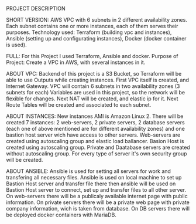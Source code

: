 PROJECT DESCRIPTION

SHORT VERSION:
AWS VPC with 6 subnets in 2 different availability zones.
Each subnet contains one or more instances,
each of them serves their purposes.
Technology used: Terraform (building vpc and instances),
Ansible (setting up and configurating instances), Docker (docker container is used).

FULL:
For this Project I used Terraform, Ansible and docker.
Purpose of Project: Create a VPC in AWS, with several instances in it.

ABOUT VPC: 
Backend of this project is a S3 Bucket, so Terraform will be able to use Outputs while creating instances.
First VPC itself is created, and Internet Gateway.
VPC will contain 6 subnets in two availability zones (3 subnets for each)
Variables are used in this project, so the network will be flexible for changes.
Next NAT will be created, and elastic ip for it.
Next Route Tables will be created and associated to each subnet.

ABOUT INSTANCES:
New instances AMI is Amazon Linux 2.
There will be created 7 instances: 2 web-servers, 2 private servers, 2 database servers
(each one of above mentioned are for different availability zones) and one bastion host server
wich have access to other servers.
Web-servers are created using autoscaling group and elastic load ballancer.
Basion Host is created using autoscaling group.
Private and Daatabase servers are created without autoscaling group.
For every type of server it's own security group will be created.

ABOUT ANSIBLE:
Ansible is used for setting all servers for work and transfering all necessary files.
Ansible is used on local machine to set up Bastion Host server and transfer file there
then ansible will be used on Bastion Host server to connect, set up and transfer files to all other server.
On web-servers there will be a publicaly available internet page with public information.
On private servers there will be a private web page with private company information, wich is taken from database.
On DB servers there will be deployed docker containers with MariaDB.
